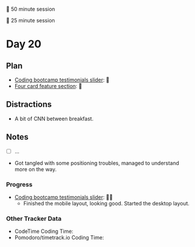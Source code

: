 🍒 50 minute session

🍅 25 minute session

# Day 20

## Plan

-   [Coding bootcamp testimonials slider](https://www.frontendmentor.io/challenges/coding-bootcamp-testimonials-slider-4FNyLA8JL): 🍒
-   [Four card feature section](https://www.frontendmentor.io/challenges/four-card-feature-section-weK1eFYK): 🍒

## Distractions

-   A bit of CNN between breakfast.

## Notes

-   [ ] ...
-   Got tangled with some positioning troubles, managed to understand more on the way.

### Progress

-   [Coding bootcamp testimonials slider](https://www.frontendmentor.io/challenges/coding-bootcamp-testimonials-slider-4FNyLA8JL): 🍒🍒
    -   Finished the mobile layout, looking good. Started the desktop layout.

### Other Tracker Data

-   CodeTime Coding Time:
-   Pomodoro/timetrack.io Coding Time:
